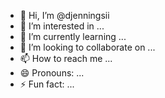 - 👋 Hi, I’m @djenningsii
- 👀 I’m interested in ...
- 🌱 I’m currently learning ...
- 💞️ I’m looking to collaborate on ...
- 📫 How to reach me ...
- 😄 Pronouns: ...
- ⚡ Fun fact: ...

<!---
djenningsii/djenningsii is a ✨ special ✨ repository because its `README.md` (this file) appears on your GitHub profile.
You can click the Preview link to take a look at your changes.
--->
